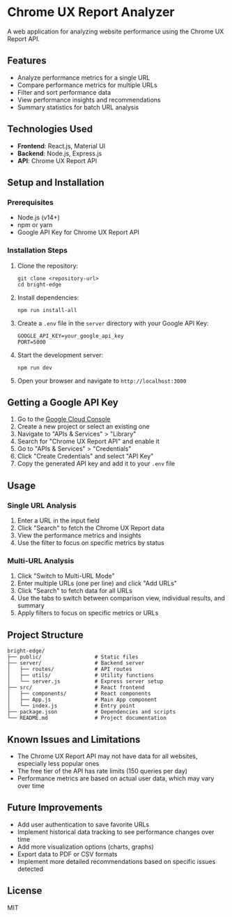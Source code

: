 # Chrome UX Report Analyzer

A web application for analyzing website performance using the Chrome UX Report API.

## Features

- Analyze performance metrics for a single URL
- Compare performance metrics for multiple URLs
- Filter and sort performance data
- View performance insights and recommendations
- Summary statistics for batch URL analysis

## Technologies Used

- **Frontend**: React.js, Material UI
- **Backend**: Node.js, Express.js
- **API**: Chrome UX Report API

## Setup and Installation

### Prerequisites

- Node.js (v14+)
- npm or yarn
- Google API Key for Chrome UX Report API

### Installation Steps

1. Clone the repository:
   ```
   git clone <repository-url>
   cd bright-edge
   ```

2. Install dependencies:
   ```
   npm run install-all
   ```

3. Create a `.env` file in the `server` directory with your Google API Key:
   ```
   GOOGLE_API_KEY=your_google_api_key
   PORT=5000
   ```

4. Start the development server:
   ```
   npm run dev
   ```

5. Open your browser and navigate to `http://localhost:3000`

## Getting a Google API Key

1. Go to the [Google Cloud Console](https://console.cloud.google.com/)
2. Create a new project or select an existing one
3. Navigate to "APIs & Services" > "Library"
4. Search for "Chrome UX Report API" and enable it
5. Go to "APIs & Services" > "Credentials"
6. Click "Create Credentials" and select "API Key"
7. Copy the generated API key and add it to your `.env` file

## Usage

### Single URL Analysis

1. Enter a URL in the input field
2. Click "Search" to fetch the Chrome UX Report data
3. View the performance metrics and insights
4. Use the filter to focus on specific metrics by status

### Multi-URL Analysis

1. Click "Switch to Multi-URL Mode"
2. Enter multiple URLs (one per line) and click "Add URLs"
3. Click "Search" to fetch data for all URLs
4. Use the tabs to switch between comparison view, individual results, and summary
5. Apply filters to focus on specific metrics or URLs

## Project Structure

```
bright-edge/
├── public/                 # Static files
├── server/                 # Backend server
│   ├── routes/             # API routes
│   ├── utils/              # Utility functions
│   └── server.js           # Express server setup
├── src/                    # React frontend
│   ├── components/         # React components
│   ├── App.js              # Main App component
│   └── index.js            # Entry point
├── package.json            # Dependencies and scripts
└── README.md               # Project documentation
```

## Known Issues and Limitations

- The Chrome UX Report API may not have data for all websites, especially less popular ones
- The free tier of the API has rate limits (150 queries per day)
- Performance metrics are based on actual user data, which may vary over time

## Future Improvements

- Add user authentication to save favorite URLs
- Implement historical data tracking to see performance changes over time
- Add more visualization options (charts, graphs)
- Export data to PDF or CSV formats
- Implement more detailed recommendations based on specific issues detected

## License

MIT
